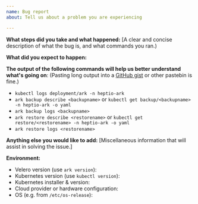 ```yaml
---
name: Bug report
about: Tell us about a problem you are experiencing

---
```


**What steps did you take and what happened:**
[A clear and concise description of what the bug is, and what commands you ran.)


**What did you expect to happen:**


**The output of the following commands will help us better understand what's going on**:
(Pasting long output into a [GitHub gist](https://gist.github.com) or other pastebin is fine.)

* `kubectl logs deployment/ark -n heptio-ark`
* `ark backup describe <backupname>` or `kubectl get backup/<backupname> -n heptio-ark -o yaml`
* `ark backup logs <backupname>`
* `ark restore describe <restorename>` or `kubectl get restore/<restorename> -n heptio-ark -o yaml`
* `ark restore logs <restorename>`


**Anything else you would like to add:**
[Miscellaneous information that will assist in solving the issue.]


**Environment:**

- Velero version (use `ark version`): 
- Kubernetes version (use `kubectl version`):
- Kubernetes installer & version:
- Cloud provider or hardware configuration:
- OS (e.g. from `/etc/os-release`):
